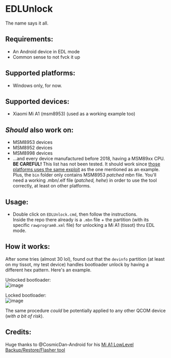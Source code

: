 # EDLUnlock
The name says it all.

Requirements:
-------
- An Android device in EDL mode
- Common sense to not fvck it up

Supported platforms:
-------
- Windows only, for now.

Supported devices:
-------
- Xiaomi Mi A1 (msm8953) (used as a working example too)

*Should* also work on:
------
- MSM8953 devices
- MSM8952 devices
- MSM8998 devices
- ...and every device manufactured before 2018, having a MSM89xx CPU. <br>
**BE CAREFUL!** This list has not been tested. It should work since [those platforms uses the same exploit](https://alephsecurity.com/2018/01/22/qualcomm-edl-1/) as the one mentioned as an example. <br>
Plus, the `bin` folder only contains MSM8953 *patched* mbn file. You'll need a working .mbn/.elf file (*patched, hehe*) in order to use the tool correctly, at least on other platforms.

Usage:
-------
- Double click on `EDLUnlock.cmd`, then follow the instructions. <br>
Inside the repo there already is a `.mbn` file + the partition (with its specific `rawprogram0.xml` file) for unlocking a Mi A1 (tissot) thru EDL mode.

How it works:
-------
After some tries (almost 30 lol), found out that the `devinfo` partition (at least on my tissot, my test device) handles bootloader unlock by having a different hex pattern.
Here's an example.

Unlocked bootloader: <br>
![image](https://user-images.githubusercontent.com/19226770/120165641-0f724b00-c1fc-11eb-8af5-839e57b08e65.png)

Locked bootloader: <br>
![image](https://user-images.githubusercontent.com/19226770/120165766-32046400-c1fc-11eb-9cda-5533183fdb75.png)

The same procedure *could* be potentially applied to any other QCOM device (*with a bit of risk*).

Credits:
--------
Huge thanks to @CosmicDan-Android for his [Mi A1 LowLevel Backup/Restore/Flasher tool](https://github.com/CosmicDan-Android/MiA1LowLevelBackupRestoreTool)
